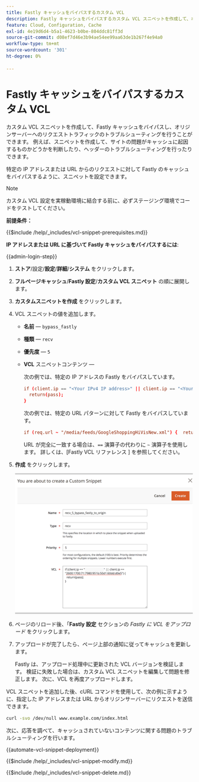 ```yaml
---
title: Fastly キャッシュをバイパスするカスタム VCL
description: Fastly キャッシュをバイパスするカスタム VCL スニペットを作成して、オリジンサーバーへのリクエストトラフィックをトラブルシューティングします。
feature: Cloud, Configuration, Cache
exl-id: 4e19d6d4-b5a1-4623-b0be-804ddc81ff3d
source-git-commit: d08ef7d46e3b94ae54ee99aa63de1b267f4e94a0
workflow-type: tm+mt
source-wordcount: '301'
ht-degree: 0%

---
```


# Fastly キャッシュをバイパスするカスタム VCL

カスタム VCL スニペットを作成して、Fastly キャッシュをバイパスし、オリジンサーバーへのリクエストトラフィックのトラブルシューティングを行うことができます。 例えば、スニペットを作成して、サイトの問題がキャッシュに起因するものかどうかを判断したり、ヘッダーのトラブルシューティングを行ったりできます。

特定の IP アドレスまたは URL からのリクエストに対して Fastly のキャッシュをバイパスするように、スニペットを設定できます。

>[!NOTE]
>
>カスタム VCL 設定を実稼動環境に結合する前に、必ずステージング環境でコードをテストしてください。

**前提条件：**

{{$include /help/_includes/vcl-snippet-prerequisites.md}}

**IP アドレスまたは URL に基づいて Fastly キャッシュをバイパスするには**:

{{admin-login-step}}

1. **ストア**/設定/**設定**/**詳細**/**システム** をクリックします。

1. **フルページキャッシュ**/**Fastly 設定**/**カスタム VCL スニペット** の順に展開します。

1. **カスタムスニペットを作成** をクリックします。

1. VCL スニペットの値を追加します。

   - **名前** — `bypass_fastly`

   - **種類** — `recv`

   - **優先度** — `5`

   - **VCL** スニペットコンテンツ —

     次の例では、特定の IP アドレスの Fastly をバイパスしています。

     ```conf
     if (client.ip == "<Your IPv4 IP address>" || client.ip == "<Your IPv6 IP address>") {
       return(pass);
     }
     ```

     次の例では、特定の URL パターンに対して Fastly をバイパスしています。

     ```conf
     if (req.url ~ "/media/feeds/GoogleShoppingHiVisNew.xml") {  return (pass);}
     ```

     URL が完全に一致する場合は、`==` 演算子の代わりに `~` 演算子を使用します。 詳しくは、[Fastly VCL リファレンス ] を参照してください。

1. **作成** をクリックします。

   ![Fastly バイパス VCL スニペットの作成 ](/help/assets/cdn/fastly-create-bypass-snippet.png)

1. ページのリロード後、「**Fastly 設定** セクションの *Fastly に VCL をアップロード* をクリックします。

1. アップロードが完了したら、ページ上部の通知に従ってキャッシュを更新します。

   Fastly は、アップロード処理中に更新された VCL バージョンを検証します。 検証に失敗した場合は、カスタム VCL スニペットを編集して問題を修正します。 次に、VCL を再度アップロードします。

VCL スニペットを追加した後、cURL コマンドを使用して、次の例に示すように、指定した IP アドレスまたは URL からオリジンサーバーにリクエストを送信できます。

```bash
curl -svo /dev/null www.example.com/index.html
```

次に、応答を調べて、キャッシュされていないコンテンツに関する問題のトラブルシューティングを行います。

{{automate-vcl-snippet-deployment}}

{{$include /help/_includes/vcl-snippet-modify.md}}

{{$include /help/_includes/vcl-snippet-delete.md}}

<!--External link definitions-->

[Fastly VCL 参照]: https://docs.fastly.com/vcl/

<!-- Last updated from includes: 2025-01-27 17:16:28 -->
